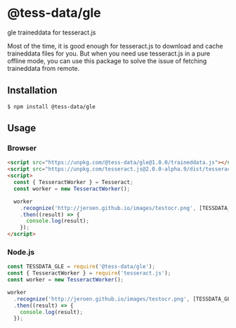 # @tess-data/gle

gle traineddata for tesseract.js

Most of the time, it is good enough for tesseract.js to download and cache traineddata files for you.
But when you need use tesseract.js in a pure offline mode, you can use this package to solve the issue of fetching traineddata from remote.

## Installation

```
$ npm install @tess-data/gle
```

## Usage

### Browser

```html
<script src="https://unpkg.com/@tess-data/gle@1.0.0/traineddata.js"></script>
<script src="https://unpkg.com/tesseract.js@2.0.0-alpha.9/dist/tesseract.min.js"></script>
<script>
  const { TesseractWorker } = Tesseract;
  const worker = new TesseractWorker();

  worker
    .recognize('http://jeroen.github.io/images/testocr.png', [TESSDATA_GLE])
    .then((result) => {
      console.log(result);
    });
</script>
```

### Node.js

```javascript
const TESSDATA_GLE = require('@tess-data/gle');
const { TesseractWorker } = require('tesseract.js');
const worker = new TesseractWorker();

worker
  .recognize('http://jeroen.github.io/images/testocr.png', [TESSDATA_GLE])
  .then((result) => {
    console.log(result);
  });
```
